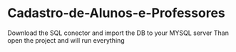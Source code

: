 # Cadastro-de-Alunos-e-Professores

Download the SQL conector and import the DB to your MYSQL server
Than open the project and will run everything
